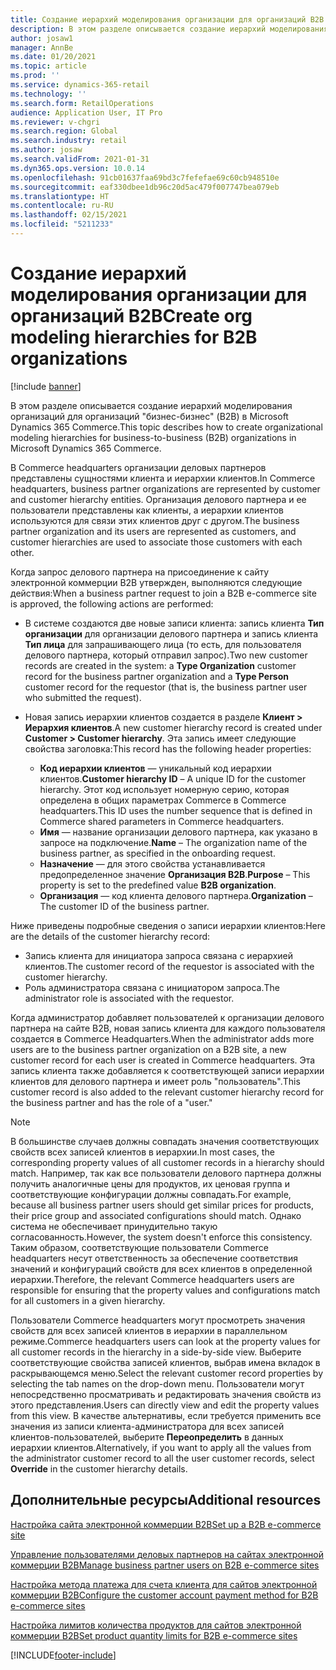 ```yaml
---
title: Создание иерархий моделирования организации для организаций B2B
description: В этом разделе описывается создание иерархий моделирования организаций для организаций "бизнес-бизнес" (B2B).
author: josaw1
manager: AnnBe
ms.date: 01/20/2021
ms.topic: article
ms.prod: ''
ms.service: dynamics-365-retail
ms.technology: ''
ms.search.form: RetailOperations
audience: Application User, IT Pro
ms.reviewer: v-chgri
ms.search.region: Global
ms.search.industry: retail
ms.author: josaw
ms.search.validFrom: 2021-01-31
ms.dyn365.ops.version: 10.0.14
ms.openlocfilehash: 91cb01637faa69bd3c7fefefae69c60cb948510e
ms.sourcegitcommit: eaf330dbee1db96c20d5ac479f007747bea079eb
ms.translationtype: HT
ms.contentlocale: ru-RU
ms.lasthandoff: 02/15/2021
ms.locfileid: "5211233"
---
```

# <a name="create-org-modeling-hierarchies-for-b2b-organizations"></a><span data-ttu-id="24b35-103">Создание иерархий моделирования организации для организаций B2B</span><span class="sxs-lookup"><span data-stu-id="24b35-103">Create org modeling hierarchies for B2B organizations</span></span>

[!include [banner](../../includes/banner.md)]

<span data-ttu-id="24b35-104">В этом разделе описывается создание иерархий моделирования организаций для организаций "бизнес-бизнес" (B2B) в Microsoft Dynamics 365 Commerce.</span><span class="sxs-lookup"><span data-stu-id="24b35-104">This topic describes how to create organizational modeling hierarchies for business-to-business (B2B) organizations in Microsoft Dynamics 365 Commerce.</span></span>

<span data-ttu-id="24b35-105">В Commerce headquarters организации деловых партнеров представлены сущностями клиента и иерархии клиентов.</span><span class="sxs-lookup"><span data-stu-id="24b35-105">In Commerce headquarters, business partner organizations are represented by customer and customer hierarchy entities.</span></span> <span data-ttu-id="24b35-106">Организация делового партнера и ее пользователи представлены как клиенты, а иерархии клиентов используются для связи этих клиентов друг с другом.</span><span class="sxs-lookup"><span data-stu-id="24b35-106">The business partner organization and its users are represented as customers, and customer hierarchies are used to associate those customers with each other.</span></span>

<span data-ttu-id="24b35-107">Когда запрос делового партнера на присоединение к сайту электронной коммерции B2B утвержден, выполняются следующие действия:</span><span class="sxs-lookup"><span data-stu-id="24b35-107">When a business partner request to join a B2B e-commerce site is approved, the following actions are performed:</span></span>

- <span data-ttu-id="24b35-108">В системе создаются две новые записи клиента: запись клиента **Тип организации** для организации делового партнера и запись клиента **Тип лица** для запрашивающего лица (то есть, для пользователя делового партнера, который отправил запрос).</span><span class="sxs-lookup"><span data-stu-id="24b35-108">Two new customer records are created in the system: a **Type Organization** customer record for the business partner organization and a **Type Person** customer record for the requestor (that is, the business partner user who submitted the request).</span></span>
- <span data-ttu-id="24b35-109">Новая запись иерархии клиентов создается в разделе **Клиент \> Иерархия клиентов**.</span><span class="sxs-lookup"><span data-stu-id="24b35-109">A new customer hierarchy record is created under **Customer \> Customer hierarchy**.</span></span> <span data-ttu-id="24b35-110">Эта запись имеет следующие свойства заголовка:</span><span class="sxs-lookup"><span data-stu-id="24b35-110">This record has the following header properties:</span></span>

    - <span data-ttu-id="24b35-111">**Код иерархии клиентов** — уникальный код иерархии клиентов.</span><span class="sxs-lookup"><span data-stu-id="24b35-111">**Customer hierarchy ID** – A unique ID for the customer hierarchy.</span></span> <span data-ttu-id="24b35-112">Этот код использует номерную серию, которая определена в общих параметрах Commerce в Commerce headquarters.</span><span class="sxs-lookup"><span data-stu-id="24b35-112">This ID uses the number sequence that is defined in Commerce shared parameters in Commerce headquarters.</span></span>
    - <span data-ttu-id="24b35-113">**Имя** — название организации делового партнера, как указано в запросе на подключение.</span><span class="sxs-lookup"><span data-stu-id="24b35-113">**Name** – The organization name of the business partner, as specified in the onboarding request.</span></span>
    - <span data-ttu-id="24b35-114">**Назначение** — для этого свойства устанавливается предопределенное значение **Организация B2B**.</span><span class="sxs-lookup"><span data-stu-id="24b35-114">**Purpose** – This property is set to the predefined value **B2B organization**.</span></span>
    - <span data-ttu-id="24b35-115">**Организация** — код клиента делового партнера.</span><span class="sxs-lookup"><span data-stu-id="24b35-115">**Organization** – The customer ID of the business partner.</span></span>

<span data-ttu-id="24b35-116">Ниже приведены подробные сведения о записи иерархии клиентов:</span><span class="sxs-lookup"><span data-stu-id="24b35-116">Here are the details of the customer hierarchy record:</span></span>

- <span data-ttu-id="24b35-117">Запись клиента для инициатора запроса связана с иерархией клиентов.</span><span class="sxs-lookup"><span data-stu-id="24b35-117">The customer record of the requestor is associated with the customer hierarchy.</span></span>
- <span data-ttu-id="24b35-118">Роль администратора связана с инициатором запроса.</span><span class="sxs-lookup"><span data-stu-id="24b35-118">The administrator role is associated with the requestor.</span></span>

<span data-ttu-id="24b35-119">Когда администратор добавляет пользователей к организации делового партнера на сайте B2B, новая запись клиента для каждого пользователя создается в Commerce Headquarters.</span><span class="sxs-lookup"><span data-stu-id="24b35-119">When the administrator adds more users are to the business partner organization on a B2B site, a new customer record for each user is created in Commerce headquarters.</span></span> <span data-ttu-id="24b35-120">Эта запись клиента также добавляется к соответствующей записи иерархии клиентов для делового партнера и имеет роль "пользователь".</span><span class="sxs-lookup"><span data-stu-id="24b35-120">This customer record is also added to the relevant customer hierarchy record for the business partner and has the role of a "user."</span></span>

> [!NOTE]
> <span data-ttu-id="24b35-121">В большинстве случаев должны совпадать значения соответствующих свойств всех записей клиентов в иерархии.</span><span class="sxs-lookup"><span data-stu-id="24b35-121">In most cases, the corresponding property values of all customer records in a hierarchy should match.</span></span> <span data-ttu-id="24b35-122">Например, так как все пользователи делового партнера должны получить аналогичные цены для продуктов, их ценовая группа и соответствующие конфигурации должны совпадать.</span><span class="sxs-lookup"><span data-stu-id="24b35-122">For example, because all business partner users should get similar prices for products, their price group and associated configurations should match.</span></span> <span data-ttu-id="24b35-123">Однако система не обеспечивает принудительно такую согласованность.</span><span class="sxs-lookup"><span data-stu-id="24b35-123">However, the system doesn't enforce this consistency.</span></span> <span data-ttu-id="24b35-124">Таким образом, соответствующие пользователи Commerce headquarters несут ответственность за обеспечение соответствия значений и конфигураций свойств для всех клиентов в определенной иерархии.</span><span class="sxs-lookup"><span data-stu-id="24b35-124">Therefore, the relevant Commerce headquarters users are responsible for ensuring that the property values and configurations match for all customers in a given hierarchy.</span></span>

<span data-ttu-id="24b35-125">Пользователи Commerce headquarters могут просмотреть значения свойств для всех записей клиентов в иерархии в параллельном режиме.</span><span class="sxs-lookup"><span data-stu-id="24b35-125">Commerce headquarters users can look at the property values for all customer records in the hierarchy in a side-by-side view.</span></span> <span data-ttu-id="24b35-126">Выберите соответствующие свойства записей клиентов, выбрав имена вкладок в раскрывающемся меню.</span><span class="sxs-lookup"><span data-stu-id="24b35-126">Select the relevant customer record properties by selecting the tab names on the drop-down menu.</span></span> <span data-ttu-id="24b35-127">Пользователи могут непосредственно просматривать и редактировать значения свойств из этого представления.</span><span class="sxs-lookup"><span data-stu-id="24b35-127">Users can directly view and edit the property values from this view.</span></span> <span data-ttu-id="24b35-128">В качестве альтернативы, если требуется применить все значения из записи клиента-администратора для всех записей клиентов-пользователей, выберите **Переопределить** в данных иерархии клиентов.</span><span class="sxs-lookup"><span data-stu-id="24b35-128">Alternatively, if you want to apply all the values from the administrator customer record to all the user customer records, select **Override** in the customer hierarchy details.</span></span>

## <a name="additional-resources"></a><span data-ttu-id="24b35-129">Дополнительные ресурсы</span><span class="sxs-lookup"><span data-stu-id="24b35-129">Additional resources</span></span>

[<span data-ttu-id="24b35-130">Настройка сайта электронной коммерции B2B</span><span class="sxs-lookup"><span data-stu-id="24b35-130">Set up a B2B e-commerce site</span></span>](set-up-b2b-site.md)

[<span data-ttu-id="24b35-131">Управление пользователями деловых партнеров на сайтах электронной коммерции B2B</span><span class="sxs-lookup"><span data-stu-id="24b35-131">Manage business partner users on B2B e-commerce sites</span></span>](manage-b2b-users.md)

[<span data-ttu-id="24b35-132">Настройка метода платежа для счета клиента для сайтов электронной коммерции B2B</span><span class="sxs-lookup"><span data-stu-id="24b35-132">Configure the customer account payment method for B2B e-commerce sites</span></span>](payment-method.md)

[<span data-ttu-id="24b35-133">Настройка лимитов количества продуктов для сайтов электронной коммерции B2B</span><span class="sxs-lookup"><span data-stu-id="24b35-133">Set product quantity limits for B2B e-commerce sites</span></span>](quantity-limits.md)


[!INCLUDE[footer-include](../../includes/footer-banner.md)]
